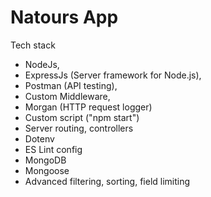 # Natours App

Tech stack

- NodeJs,
- ExpressJs (Server framework for Node.js),
- Postman (API testing),
- Custom Middleware,
- Morgan (HTTP request logger)
- Custom script ("npm start")
- Server routing, controllers
- Dotenv
- ES Lint config
- MongoDB
- Mongoose
- Advanced filtering, sorting, field limiting
